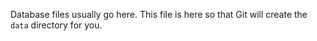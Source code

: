 Database files usually go here. This file is here so that Git will create the `data` directory for you.
